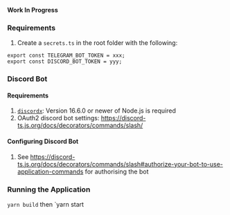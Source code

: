 **Work In Progress**

### Requirements

1. Create a `secrets.ts` in the root folder with the following:

```
export const TELEGRAM_BOT_TOKEN = xxx;
export const DISCORD_BOT_TOKEN = yyy;
```

### Discord Bot

#### Requirements

1. [`discordx`](https://discord-ts.js.org/docs/installation): Version 16.6.0 or newer of Node.js is required
2. OAuth2 discord bot settings: https://discord-ts.js.org/docs/decorators/commands/slash/

#### Configuring Discord Bot

1. See https://discord-ts.js.org/docs/decorators/commands/slash#authorize-your-bot-to-use-application-commands for authorising the bot

### Running the Application

`yarn build` then `yarn start
